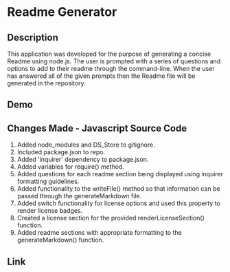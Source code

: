 # Readme Generator

## Description
This application was developed for the purpose of generating a concise Readme using node.js. The user is prompted with a series of questions and options to add to their readme through the command-line. When the user has answered all of the given prompts then the Readme file will be generated in the repository. 

## Demo

## Changes Made - Javascript Source Code
1. Added node_modules and DS_Store to gitignore.
2. Included package.json to repo.
3. Added 'inquirer' dependency to package.json.
4. Added variables for require() method.
5. Added questions for each readme section being displayed using inquirer formatting guidelines.
6. Added functionality to the writeFile() method so that information can be passed through the generateMarkdown file.
7. Added switch functionality for license options and used this property to render license badges.
8. Created a license section for the provided renderLicenseSection() function.
9. Added readme sections with appropriate formatting to the generateMarkdown() function.


## Link